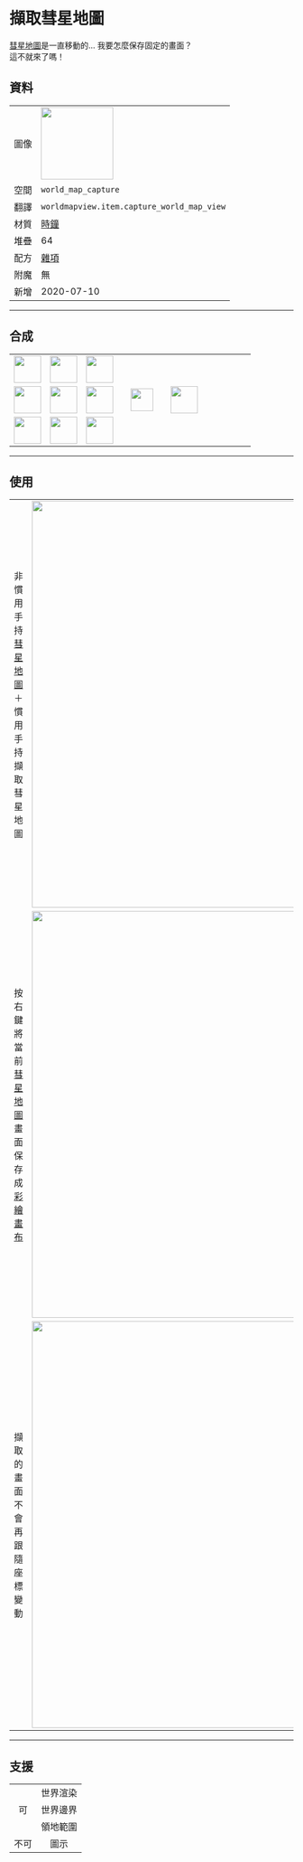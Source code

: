 # 擷取彗星地圖
[彗星地圖](world_map_view.md)是一直移動的... 我要怎麼保存固定的畫面？  
這不就來了嗎！  

## 資料
<table>
    <tr><td>圖像</td><td><img src="https://i.imgur.com/Ix15Njd.png" width="128"/></td></tr>
    <tr><td>空間</td><td><code>world_map_capture</code></td></tr>
    <tr><td>翻譯</td><td><code>worldmapview.item.capture_world_map_view</code></td></tr>
    <tr><td>材質</td><td><a href="https://minecraft.fandom.com/zh/wiki/時鐘">時鐘</a></td></tr>
    <tr><td>堆疊</td><td>64</td></tr>
    <tr><td>配方</td><td><a href="https://minecraft.fandom.com/zh/wiki/合成/杂项配方">雜項</a></td></tr>
    <tr><td>附魔</td><td>無</td></tr>
    <tr><td>新增</td><td>2020-07-10</td></tr>
</table>
  
---

## 合成
<table>
    <tr><td><img src="https://i.imgur.com/m8hwGCr.png" width="48"/></td><td><img src="https://i.imgur.com/t8b3Mmf.png" width="48"/></td><td><img src="https://i.imgur.com/m8hwGCr.png" width="48"/></td><td colspan="3"></td></tr>
    <tr><td><img src="https://i.imgur.com/qpOGxFz.png" width="48"/></td><td><img src="https://i.imgur.com/pCLeiw7.png" width="48"/></td><td><img src="https://i.imgur.com/KjNgrUk.png" width="48"/></td><td width="70" align="center"><img src="https://i.imgur.com/VE0KqIE.png" width="40"/></td><td><img src="https://i.imgur.com/Ix15Njd.png" width="48"/></td><td width="70"></td></tr>
    <tr><td><img src="https://i.imgur.com/m8hwGCr.png" width="48"/></td><td><img src="https://i.imgur.com/Hk1cHf9.png" width="48"/></td><td><img src="https://i.imgur.com/m8hwGCr.png" width="48"/></td><td colspan="3"></td></tr>
</table>
  
---

## 使用
<table>
    <tr><td>非慣用手持<a href="world_map_view.md">彗星地圖</a>＋<br>慣用手持擷取彗星地圖</td><td><img src="https://i.imgur.com/qWLveX2.png" width="720"/></td></tr>
    <tr><td>按右鍵<br/>將當前<a href="world_map_view.md">彗星地圖</a>畫面保存成<a href="draw_map.md">彩繪畫布</a></td><td><img src="https://i.imgur.com/6NtJ5Ac.png" width="720"/></td></tr>
    <tr><td>擷取的畫面不會再跟隨座標變動</td><td><img src="https://i.imgur.com/FgXn0dH.png" width="720"/></td></tr>
</table>
  
---

## 支援
<table>
    <tr><td rowspan="3" align="center">可</td><td align="center">世界渲染</td></tr>
    <tr><td align="center">世界邊界</td></tr>
    <tr><td align="center">領地範圍</td></tr>
    <tr><td align="center">不可</td><td align="center">圖示</td></tr>
</table>